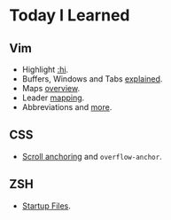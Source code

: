 # Today I Learned

## Vim

- Highlight [:hi](./entries/2020-07-31-hi.md).
- Buffers, Windows and Tabs [explained](./entries/2021-03-09-buffers-windows-tabs.md).
- Maps [overview](./entries/2021-03-10-vim-maps.md).
- Leader [mapping](./entries/2021-03-11-leader.md).
- Abbreviations and [more](./entries/2021-03-12-iabbrev.md).

## CSS

- [Scroll anchoring](./entries/2020-08-05-overflow-anchor.md) and `overflow-anchor`.

## ZSH

- [Startup Files](./entries/2021-10-30-zsh-startup-files.md).
